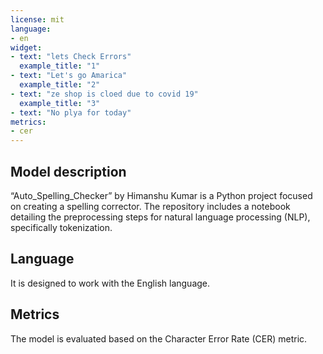 ```yaml
---
license: mit
language:
- en
widget:
- text: "lets Check Errors"
  example_title: "1"
- text: "Let's go Amarica"
  example_title: "2"
- text: "ze shop is cloed due to covid 19"
  example_title: "3"
- text: "No plya for today"
metrics:
- cer
---
```



## Model description
“Auto_Spelling_Checker” by Himanshu Kumar is a Python project focused on creating a spelling corrector.
The repository includes a notebook detailing the preprocessing steps for natural language processing (NLP), specifically tokenization.

## Language
It is designed to work with the English language.

## Metrics 
The model is evaluated based on the Character Error Rate (CER) metric.